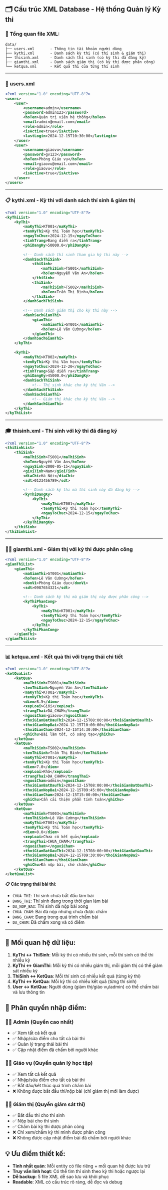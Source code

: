 ## 🗂️ Cấu trúc XML Database - Hệ thống Quản lý Kỳ thi

### **📁 Tổng quan file XML:**
```
data/
├── users.xml       - Thông tin tài khoản người dùng
├── kythi.xml       - Danh sách kỳ thi (có thí sinh & giám thị)
├── thisinh.xml     - Danh sách thí sinh (có kỳ thi đã đăng ký)
├── giamthi.xml     - Danh sách giám thị (có kỳ thi được phân công)
└── ketqua.xml      - Kết quả thi của từng thí sinh
```

---

### **👥 users.xml**
```xml
<?xml version="1.0" encoding="UTF-8"?>
<users>
    <user>
        <username>admin</username>
        <password>admin123</password>
        <hoTen>Quản trị viên hệ thống</hoTen>
        <email>admin@email.com</email>
        <role>admin</role>
        <isActive>true</isActive>
        <lastLogin>2024-12-15T10:30:00</lastLogin>
    </user>
    <user>
        <username>giaovu</username>
        <password>gv123</password>
        <hoTen>Phòng Giáo vụ</hoTen>
        <email>giaovu@email.com</email>
        <role>giaovu</role>
        <isActive>true</isActive>
    </user>
</users>
```

---

### **📋 kythi.xml - Kỳ thi với danh sách thí sinh & giám thị**
```xml
<?xml version="1.0" encoding="UTF-8"?>
<kyThiList>
    <kyThi>
        <maKyThi>KT001</maKyThi>
        <tenKyThi>Kỳ thi Toán học</tenKyThi>
        <ngayToChuc>2024-12-15</ngayToChuc>
        <tinhTrang>Đang diễn ra</tinhTrang>
        <phiDangKy>50000.0</phiDangKy>
        
        <!-- Danh sách thí sinh tham gia kỳ thi này -->
        <danhSachThiSinh>
            <thiSinh>
                <maThiSinh>TS001</maThiSinh>
                <hoTen>Nguyễn Văn An</hoTen>
            </thiSinh>
            <thiSinh>
                <maThiSinh>TS002</maThiSinh>
                <hoTen>Trần Thị Bình</hoTen>
            </thiSinh>
        </danhSachThiSinh>
        
        <!-- Danh sách giám thị cho kỳ thi này -->
        <danhSachGiamThi>
            <giamThi>
                <maGiamThi>GT001</maGiamThi>
                <hoTen>Lê Văn Cường</hoTen>
            </giamThi>
        </danhSachGiamThi>
    </kyThi>
    
    <kyThi>
        <maKyThi>KT002</maKyThi>
        <tenKyThi>Kỳ thi Văn học</tenKyThi>
        <ngayToChuc>2024-12-20</ngayToChuc>
        <tinhTrang>Sắp diễn ra</tinhTrang>
        <phiDangKy>45000.0</phiDangKy>
        <danhSachThiSinh>
            <!-- Thí sinh khác cho kỳ thi Văn -->
        </danhSachThiSinh>
        <danhSachGiamThi>
            <!-- Giám thị khác cho kỳ thi Văn -->
        </danhSachGiamThi>
    </kyThi>
</kyThiList>
```

---

### **🎓 thisinh.xml - Thí sinh với kỳ thi đã đăng ký**
```xml
<?xml version="1.0" encoding="UTF-8"?>
<thiSinhList>
    <thiSinh>
        <maThiSinh>TS001</maThiSinh>
        <hoTen>Nguyễn Văn An</hoTen>
        <ngaySinh>2000-05-15</ngaySinh>
        <gioiTinh>Nam</gioiTinh>
        <diaChi>Hà Nội</diaChi>
        <sdt>0123456789</sdt>
        
        <!-- Danh sách kỳ thi mà thí sinh này đã đăng ký -->
        <kyThiDangKy>
            <kyThi>
                <maKyThi>KT001</maKyThi>
                <tenKyThi>Kỳ thi Toán học</tenKyThi>
                <ngayToChuc>2024-12-15</ngayToChuc>
            </kyThi>
        </kyThiDangKy>
    </thiSinh>
</thiSinhList>
```

---

### **👨‍🏫 giamthi.xml - Giám thị với kỳ thi được phân công**
```xml
<?xml version="1.0" encoding="UTF-8"?>
<giamThiList>
    <giamThi>
        <maGiamThi>GT001</maGiamThi>
        <hoTen>Lê Văn Cường</hoTen>
        <donVi>Phòng Giáo dục</donVi>
        <sdt>0987654321</sdt>
        
        <!-- Danh sách kỳ thi mà giám thị này được phân công -->
        <kyThiPhanCong>
            <kyThi>
                <maKyThi>KT001</maKyThi>
                <tenKyThi>Kỳ thi Toán học</tenKyThi>
                <ngayToChuc>2024-12-15</ngayToChuc>
            </kyThi>
        </kyThiPhanCong>
    </giamThi>
</giamThiList>
```

---

### **📊 ketqua.xml - Kết quả thi với trạng thái chi tiết**
```xml
<?xml version="1.0" encoding="UTF-8"?>
<ketQuaList>
    <ketQua>
        <maThiSinh>TS001</maThiSinh>
        <tenThiSinh>Nguyễn Văn An</tenThiSinh>
        <maKyThi>KT001</maKyThi>
        <tenKyThi>Kỳ thi Toán học</tenKyThi>
        <diem>8.5</diem>
        <xepLoai>Giỏi</xepLoai>
        <trangThai>DA_CHAM</trangThai>
        <nguoiCham>giaovu</nguoiCham>
        <thoiGianBatDauThi>2024-12-15T08:00:00</thoiGianBatDauThi>
        <thoiGianNopBai>2024-12-15T10:00:00</thoiGianNopBai>
        <thoiGianCham>2024-12-15T14:30:00</thoiGianCham>
        <ghiChu>Bài làm tốt, có sáng tạo</ghiChu>
    </ketQua>
    <ketQua>
        <maThiSinh>TS002</maThiSinh>
        <tenThiSinh>Trần Thị Bình</tenThiSinh>
        <maKyThi>KT001</maKyThi>
        <tenKyThi>Kỳ thi Toán học</tenKyThi>
        <diem>7.0</diem>
        <xepLoai>Khá</xepLoai>
        <trangThai>DA_CHAM</trangThai>
        <nguoiCham>admin</nguoiCham>
        <thoiGianBatDauThi>2024-12-15T08:00:00</thoiGianBatDauThi>
        <thoiGianNopBai>2024-12-15T09:45:00</thoiGianNopBai>
        <thoiGianCham>2024-12-15T15:00:00</thoiGianCham>
        <ghiChu>Cần cải thiện phần tính toán</ghiChu>
    </ketQua>
    <ketQua>
        <maThiSinh>TS003</maThiSinh>
        <tenThiSinh>Lê Văn Cường</tenThiSinh>
        <maKyThi>KT001</maKyThi>
        <tenKyThi>Kỳ thi Toán học</tenKyThi>
        <diem>0.0</diem>
        <xepLoai>Chưa có kết quả</xepLoai>
        <trangThai>CHUA_CHAM</trangThai>
        <nguoiCham></nguoiCham>
        <thoiGianBatDauThi>2024-12-15T08:00:00</thoiGianBatDauThi>
        <thoiGianNopBai>2024-12-15T09:30:00</thoiGianNopBai>
        <thoiGianCham></thoiGianCham>
        <ghiChu>Đã nộp bài, chờ chấm</ghiChu>
    </ketQua>
</ketQuaList>
```

**📋 Các trạng thái bài thi:**
- `CHUA_THI`: Thí sinh chưa bắt đầu làm bài
- `DANG_THI`: Thí sinh đang trong thời gian làm bài  
- `DA_NOP_BAI`: Thí sinh đã nộp bài xong
- `CHUA_CHAM`: Bài đã nộp nhưng chưa được chấm
- `DANG_CHAM`: Đang trong quá trình chấm bài
- `DA_CHAM`: Đã chấm xong và có điểm

---

## **🔗 Mối quan hệ dữ liệu:**

1. **KyThi ↔ ThiSinh**: Mỗi kỳ thi có nhiều thí sinh, mỗi thí sinh có thể thi nhiều kỳ
2. **KyThi ↔ GiamThi**: Mỗi kỳ thi có nhiều giám thị, mỗi giám thị có thể giám sát nhiều kỳ
3. **ThiSinh ↔ KetQua**: Mỗi thí sinh có nhiều kết quả (từng kỳ thi)
4. **KyThi ↔ KetQua**: Mỗi kỳ thi có nhiều kết quả (từng thí sinh)
5. **User ↔ KetQua**: Người dùng (giám thị/giáo vụ/admin) có thể chấm bài và lưu thông tin

## **🔐 Phân quyền nhập điểm:**

### **👨‍💼 Admin (Quyền cao nhất)**
- ✅ Xem tất cả kết quả
- ✅ Nhập/sửa điểm cho tất cả bài thi
- ✅ Quản lý trạng thái bài thi
- ✅ Cập nhật điểm đã chấm bởi người khác

### **👩‍🏫 Giáo vụ (Quyền quản lý học tập)**  
- ✅ Xem tất cả kết quả
- ✅ Nhập/sửa điểm cho tất cả bài thi
- ✅ Bắt đầu/kết thúc quá trình chấm bài
- ❌ Không được bắt đầu thi/nộp bài (chỉ giám thị mới làm được)

### **👨‍🏫 Giám thị (Quyền giám sát thi)**
- ✅ Bắt đầu thi cho thí sinh
- ✅ Nộp bài cho thí sinh  
- ✅ Chấm bài kỳ thi được phân công
- ❌ Chỉ xem/chấm kỳ thi mình được phân công
- ❌ Không được cập nhật điểm bài đã chấm bởi người khác

## **💡 Ưu điểm thiết kế:**

- **Tính nhất quán**: Mỗi entity có file riêng + mối quan hệ được lưu trữ
- **Truy vấn linh hoạt**: Có thể tìm thí sinh theo kỳ thi hoặc ngược lại
- **Dễ backup**: 5 file XML dễ sao lưu và khôi phục
- **Readable**: XML có cấu trúc rõ ràng, dễ đọc và debug
